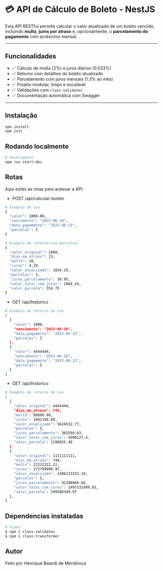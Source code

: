 # 💳 API de Cálculo de Boleto - NestJS

Esta API RESTful permite calcular o valor atualizado de um boleto vencido, incluindo **multa**, **juros por atraso** e, opcionalmente, o **parcelamento do pagamento** com acréscimo mensal.

---

## Funcionalidades

- ✅ Cálculo de multa (2%) e juros diários (0.033%)
- ✅ Retorno com detalhes do boleto atualizado
- ✅ Parcelamento com juros mensais (1.3% ao mês)
- ✅ Projeto modular, limpo e escalável
- ✅ Validações com `class-validator`
- ✅ Documentação automática com Swagger

---

## Instalação

```bash
npm install
npm init
```

## Rodando localmente

```bash
# development
npm run start:dev
```

## Rotas

Aqui estão as rotas para acessar a API:

- POST /api/calcular-boleto

```bash
# Exemplo de uso
{
  "valor": 1000.00,
  "vencimento": "2025-06-10",
  "data_pagamento": "2025-06-23",
  "parcelas": 3
}

# Exemplo de retorno(com parcelas)
{
  "valor_original": 1000,
  "dias_em_atraso": 13,
  "multa": 20,
  "juros": 4.29,
  "valor_atualizado": 1024.29,
  "parcelas": 3,
  "juros_parcelamento": 39.95,
  "valor_total_com_juros": 1064.24,
  "valor_parcela": 354.75
}
```

- GET /api/historico

```bash
# Exemplo de retorno de uso
[
  {
    "valor": 1000,
    "vencimento": "2025-06-10",
    "data_pagamento": "2025-06-23",
    "parcelas": 3
  },
  {
    "valor": 4444444,
    "vencimento": "2023-06-10",
    "data_pagamento": "2025-06-23",
    "parcelas": 5
  }
]
```

- GET /api/historico

```bash
# Exemplo de retorno de uso
[
  {
    "valor_original": 4444444,
    "dias_em_atraso": 744,
    "multa": 88888.88,
    "juros": 1091199.89,
    "valor_atualizado": 5624532.77,
    "parcelas": 5,
    "juros_parcelamento": 365594.63,
    "valor_total_com_juros": 5990127.4,
    "valor_parcela": 1198025.48
  },
  {
    "valor_original": 1111111111,
    "dias_em_atraso": 744,
    "multa": 22222222.22,
    "juros": 272799999.97,
    "valor_atualizado": 1406133333.19,
    "parcelas": 5,
    "juros_parcelamento": 91398666.66,
    "valor_total_com_juros": 1497531999.85,
    "valor_parcela": 299506399.97
  },
]
```

## Dependencias instaladas

```bash
# Pipes
$ npm i class-validatos
$ npm i class-transformer
```

## Autor

Feito por Henrique Baiardi de Mendonça
